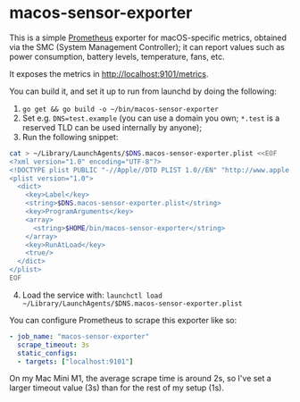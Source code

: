 # macos-sensor-exporter

This is a simple [Prometheus](https://prometheus.io) exporter for
macOS-specific metrics, obtained via the SMC (System Management
Controller); it can report values such as power consumption, battery
levels, temperature, fans, etc.

It exposes the metrics in <http://localhost:9101/metrics>.

You can build it, and set it up to run from launchd by doing the following:

1. `go get && go build -o ~/bin/macos-sensor-exporter`
2. Set e.g. `DNS=test.example` (you can use a domain you own; `*.test`
   is a reserved TLD can be used internally by anyone);
3. Run the following snippet:

```sh
cat > ~/Library/LaunchAgents/$DNS.macos-sensor-exporter.plist <<EOF
<?xml version="1.0" encoding="UTF-8"?>
<!DOCTYPE plist PUBLIC "-//Apple//DTD PLIST 1.0//EN" "http://www.apple.com/DTDs/PropertyList-1.0.dtd">
<plist version="1.0">
  <dict>
    <key>Label</key>
    <string>$DNS.macos-sensor-exporter.plist</string>
    <key>ProgramArguments</key>
    <array>
      <string>$HOME/bin/macos-sensor-exporter</string>
    </array>
    <key>RunAtLoad</key>
    <true/>
  </dict>
</plist>
EOF
```

4. Load the service with:
   `launchctl load ~/Library/LaunchAgents/$DNS.macos-sensor-exporter.plist`

You can configure Prometheus to scrape this exporter like so:

```yaml
- job_name: "macos-sensor-exporter"
  scrape_timeout: 3s
  static_configs:
  - targets: ["localhost:9101"]
```

On my Mac Mini M1, the average scrape time is around 2s, so I've set a
larger timeout value (3s) than for the rest of my setup (1s).
